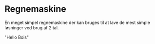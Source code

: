 # Regnemaskine
En meget simpel regnemaskine der kan bruges til at lave de mest simple løsninger ved brug af 2 tal.


"Hello Bois"
